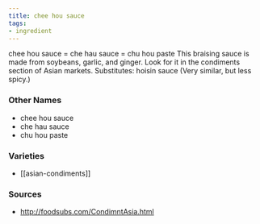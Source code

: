 ```yaml
---
title: chee hou sauce
tags:
- ingredient
---
```

chee hou sauce = che hau sauce = chu hou paste This braising sauce is made from soybeans, garlic, and ginger. Look for it in the condiments section of Asian markets. Substitutes: hoisin sauce (Very similar, but less spicy.)

### Other Names

* chee hou sauce
* che hau sauce
* chu hou paste

### Varieties

* [[asian-condiments]]

### Sources
* http://foodsubs.com/CondimntAsia.html
